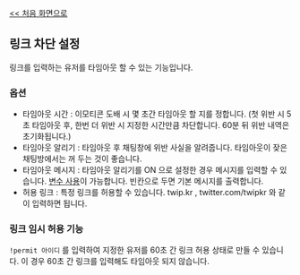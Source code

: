 [<< 처음 화면으로](../index.md)

## 링크 차단 설정
링크를 입력하는 유저를 타임아웃 할 수 있는 기능입니다.

### 옵션
* 타임아웃 시간 : 이모티콘 도배 시 몇 초간 타임아웃 할 지를 정합니다. (첫 위반 시 5초 타임아웃 후, 한번 더 위반 시 지정한 시간만큼 차단합니다. 60분 뒤 위반 내역은 초기화됩니다.)
* 타임아웃 알리기 : 타임아웃 후 채팅창에 위반 사실을 알려줍니다. 타임아웃이 잦은 채팅방에서는 꺼 두는 것이 좋습니다.
* 타임아웃 메시지 : 타임아웃 알리기를 ON 으로 설정한 경우 메시지를 입력할 수 있습니다. [변수 사용](../variables.md)이 가능합니다. 빈칸으로 두면 기본 메시지를 출력합니다.
* 허용 링크 : 특정 링크를 허용할 수 있습니다. twip.kr , twitter.com/twipkr 와 같이 입력하면 됩니다.

### 링크 임시 허용 기능
`!permit 아이디` 를 입력하여 지정한 유저를 60초 간 링크 허용 상태로 만들 수 있습니다. 이 경우 60초 간 링크를 입력해도 타임아웃 되지 않습니다.
